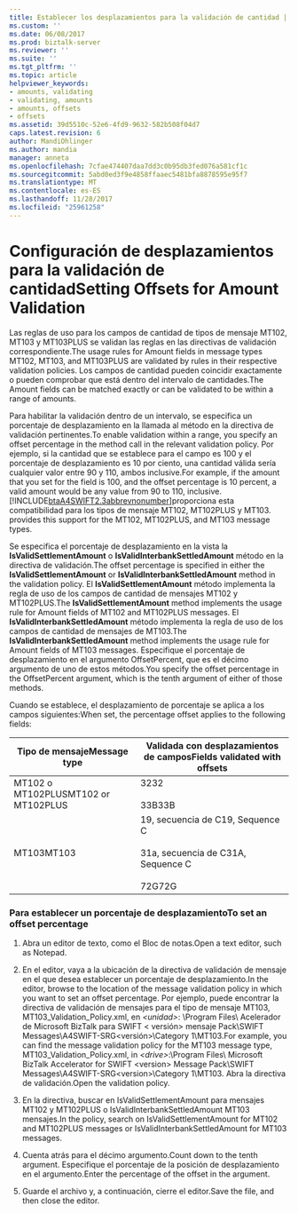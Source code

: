 ```yaml
---
title: Establecer los desplazamientos para la validación de cantidad | Documentos de Microsoft
ms.custom: ''
ms.date: 06/08/2017
ms.prod: biztalk-server
ms.reviewer: ''
ms.suite: ''
ms.tgt_pltfrm: ''
ms.topic: article
helpviewer_keywords:
- amounts, validating
- validating, amounts
- amounts, offsets
- offsets
ms.assetid: 39d5510c-52e6-4fd9-9632-582b508f04d7
caps.latest.revision: 6
author: MandiOhlinger
ms.author: mandia
manager: anneta
ms.openlocfilehash: 7cfae474407daa7dd3c0b95db3fed076a581cf1c
ms.sourcegitcommit: 5abd0ed3f9e4858ffaaec5481bfa8878595e95f7
ms.translationtype: MT
ms.contentlocale: es-ES
ms.lasthandoff: 11/28/2017
ms.locfileid: "25961258"
---
```

# <a name="setting-offsets-for-amount-validation"></a><span data-ttu-id="e9b50-102">Configuración de desplazamientos para la validación de cantidad</span><span class="sxs-lookup"><span data-stu-id="e9b50-102">Setting Offsets for Amount Validation</span></span>
<span data-ttu-id="e9b50-103">Las reglas de uso para los campos de cantidad de tipos de mensaje MT102, MT103 y MT103PLUS se validan las reglas en las directivas de validación correspondiente.</span><span class="sxs-lookup"><span data-stu-id="e9b50-103">The usage rules for Amount fields in message types MT102, MT103, and MT103PLUS are validated by rules in their respective validation policies.</span></span> <span data-ttu-id="e9b50-104">Los campos de cantidad pueden coincidir exactamente o pueden comprobar que está dentro del intervalo de cantidades.</span><span class="sxs-lookup"><span data-stu-id="e9b50-104">The Amount fields can be matched exactly or can be validated to be within a range of amounts.</span></span>  
  
 <span data-ttu-id="e9b50-105">Para habilitar la validación dentro de un intervalo, se especifica un porcentaje de desplazamiento en la llamada al método en la directiva de validación pertinentes.</span><span class="sxs-lookup"><span data-stu-id="e9b50-105">To enable validation within a range, you specify an offset percentage in the method call in the relevant validation policy.</span></span> <span data-ttu-id="e9b50-106">Por ejemplo, si la cantidad que se establece para el campo es 100 y el porcentaje de desplazamiento es 10 por ciento, una cantidad válida sería cualquier valor entre 90 y 110, ambos inclusive.</span><span class="sxs-lookup"><span data-stu-id="e9b50-106">For example, if the amount that you set for the field is 100, and the offset percentage is 10 percent, a valid amount would be any value from 90 to 110, inclusive.</span></span> [!INCLUDE[btaA4SWIFT2.3abbrevnonumber](../../includes/btaa4swift2-3abbrevnonumber-md.md)]<span data-ttu-id="e9b50-107">proporciona esta compatibilidad para los tipos de mensaje MT102, MT102PLUS y MT103.</span><span class="sxs-lookup"><span data-stu-id="e9b50-107"> provides this support for the MT102, MT102PLUS, and MT103 message types.</span></span>  
  
 <span data-ttu-id="e9b50-108">Se especifica el porcentaje de desplazamiento en la vista la **IsValidSettlementAmount** o **IsValidInterbankSettledAmount** método en la directiva de validación.</span><span class="sxs-lookup"><span data-stu-id="e9b50-108">The offset percentage is specified in either the **IsValidSettlementAmount** or **IsValidInterbankSettledAmount** method in the validation policy.</span></span> <span data-ttu-id="e9b50-109">El **IsValidSettlementAmount** método implementa la regla de uso de los campos de cantidad de mensajes MT102 y MT102PLUS.</span><span class="sxs-lookup"><span data-stu-id="e9b50-109">The **IsValidSettlementAmount** method implements the usage rule for Amount fields of MT102 and MT102PLUS messages.</span></span> <span data-ttu-id="e9b50-110">El **IsValidInterbankSettledAmount** método implementa la regla de uso de los campos de cantidad de mensajes de MT103.</span><span class="sxs-lookup"><span data-stu-id="e9b50-110">The **IsValidInterbankSettledAmount** method implements the usage rule for Amount fields of MT103 messages.</span></span> <span data-ttu-id="e9b50-111">Especifique el porcentaje de desplazamiento en el argumento OffsetPercent, que es el décimo argumento de uno de estos métodos.</span><span class="sxs-lookup"><span data-stu-id="e9b50-111">You specify the offset percentage in the OffsetPercent argument, which is the tenth argument of either of those methods.</span></span>  
  
 <span data-ttu-id="e9b50-112">Cuando se establece, el desplazamiento de porcentaje se aplica a los campos siguientes:</span><span class="sxs-lookup"><span data-stu-id="e9b50-112">When set, the percentage offset applies to the following fields:</span></span>  
  
|<span data-ttu-id="e9b50-113">Tipo de mensaje</span><span class="sxs-lookup"><span data-stu-id="e9b50-113">Message type</span></span>|<span data-ttu-id="e9b50-114">Validada con desplazamientos de campos</span><span class="sxs-lookup"><span data-stu-id="e9b50-114">Fields validated with offsets</span></span>|  
|------------------|-----------------------------------|  
|<span data-ttu-id="e9b50-115">MT102 o MT102PLUS</span><span class="sxs-lookup"><span data-stu-id="e9b50-115">MT102 or MT102PLUS</span></span>|<span data-ttu-id="e9b50-116">32</span><span class="sxs-lookup"><span data-stu-id="e9b50-116">32</span></span><br /><br /> <span data-ttu-id="e9b50-117">33B</span><span class="sxs-lookup"><span data-stu-id="e9b50-117">33B</span></span>|  
|<span data-ttu-id="e9b50-118">MT103</span><span class="sxs-lookup"><span data-stu-id="e9b50-118">MT103</span></span>|<span data-ttu-id="e9b50-119">19, secuencia de C</span><span class="sxs-lookup"><span data-stu-id="e9b50-119">19, Sequence C</span></span><br /><br /> <span data-ttu-id="e9b50-120">31a, secuencia de C</span><span class="sxs-lookup"><span data-stu-id="e9b50-120">31A, Sequence C</span></span><br /><br /> <span data-ttu-id="e9b50-121">72G</span><span class="sxs-lookup"><span data-stu-id="e9b50-121">72G</span></span>|  
  
### <a name="to-set-an-offset-percentage"></a><span data-ttu-id="e9b50-122">Para establecer un porcentaje de desplazamiento</span><span class="sxs-lookup"><span data-stu-id="e9b50-122">To set an offset percentage</span></span>  
  
1.  <span data-ttu-id="e9b50-123">Abra un editor de texto, como el Bloc de notas.</span><span class="sxs-lookup"><span data-stu-id="e9b50-123">Open a text editor, such as Notepad.</span></span>  
  
2.  <span data-ttu-id="e9b50-124">En el editor, vaya a la ubicación de la directiva de validación de mensaje en el que desea establecer un porcentaje de desplazamiento.</span><span class="sxs-lookup"><span data-stu-id="e9b50-124">In the editor, browse to the location of the message validation policy in which you want to set an offset percentage.</span></span> <span data-ttu-id="e9b50-125">Por ejemplo, puede encontrar la directiva de validación de mensajes para el tipo de mensaje MT103, MT103_Validation_Policy.xml, en  *\<unidad\>*: \Program Files\ Acelerador de Microsoft BizTalk para SWIFT \< versión\> mensaje Pack\SWIFT Messages\A4SWIFT-SRG\<versión\>\Category 1\MT103.</span><span class="sxs-lookup"><span data-stu-id="e9b50-125">For example, you can find the message validation policy for the MT103 message type, MT103_Validation_Policy.xml, in *\<drive\>*:\Program Files\ Microsoft BizTalk Accelerator for SWIFT \<version\> Message Pack\SWIFT Messages\A4SWIFT-SRG\<version\>\Category 1\MT103.</span></span> <span data-ttu-id="e9b50-126">Abra la directiva de validación.</span><span class="sxs-lookup"><span data-stu-id="e9b50-126">Open the validation policy.</span></span>  
  
3.  <span data-ttu-id="e9b50-127">En la directiva, buscar en IsValidSettlementAmount para mensajes MT102 y MT102PLUS o IsValidInterbankSettledAmount MT103 mensajes.</span><span class="sxs-lookup"><span data-stu-id="e9b50-127">In the policy, search on IsValidSettlementAmount for MT102 and MT102PLUS messages or IsValidInterbankSettledAmount for MT103 messages.</span></span>  
  
4.  <span data-ttu-id="e9b50-128">Cuenta atrás para el décimo argumento.</span><span class="sxs-lookup"><span data-stu-id="e9b50-128">Count down to the tenth argument.</span></span> <span data-ttu-id="e9b50-129">Especifique el porcentaje de la posición de desplazamiento en el argumento.</span><span class="sxs-lookup"><span data-stu-id="e9b50-129">Enter the percentage of the offset in the argument.</span></span>  
  
5.  <span data-ttu-id="e9b50-130">Guarde el archivo y, a continuación, cierre el editor.</span><span class="sxs-lookup"><span data-stu-id="e9b50-130">Save the file, and then close the editor.</span></span>
